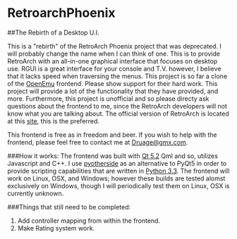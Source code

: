 # RetroarchPhoenix


##The Rebirth of a Desktop U.I.

This is a "rebirth" of the RetroArch Phoenix project that was deprecated. I will probably change the name when I can think of one.
This is to provide RetroArch with an all-in-one graphical interface that focuses on desktop use. 
RGUI is a great interface for your console and T.V. however, I believe that it lacks speed when traversing the menus.
This project is so far a clone of the [OpenEmu](http://openemu.org/) frontend. Please show support for their hard work. 
This project will provide a lot of the functionality that they have provided, and more. 
Furthermore, this project is unofficial and so please directy ask questions about the frontend to me, since the
RetroArch developers will not know what you are talking about.
The official version of RetroArch is located at this [site](http://www.libretro.com/), this is the preferred. 

This frontend is free as in freedom and beer. If you wish to help with the frontend, please feel free to contact me at Druage@gmx.com.

###How it works:
  The frontend was built with [Qt 5.2](http://qt-project.org/downloads) Qml and so, utilizes Javascript and C++. I use [pyotherside](http://thp.io/2011/pyotherside/) as an alternative to PyQt5 in order to provide scripting capabilities that are written in [Python 3.3](http://www.python.org/download/releases/3.3.3/). The frontend will work on Linux, OSX, and Windows; however these builds are tested alomst exclusively on Windows, though I will periodically test them on Linux, OSX is currently unknown.

###Things that still need to be completed:

1. Add controller mapping from within the frontend.
2. Make Rating system work.
